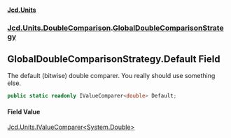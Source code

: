 #### [Jcd.Units](index.md 'index')
### [Jcd.Units.DoubleComparison](Jcd.Units.DoubleComparison.md 'Jcd.Units.DoubleComparison').[GlobalDoubleComparisonStrategy](Jcd.Units.DoubleComparison.GlobalDoubleComparisonStrategy.md 'Jcd.Units.DoubleComparison.GlobalDoubleComparisonStrategy')

## GlobalDoubleComparisonStrategy.Default Field

The default (bitwise) double comparer. You really should use something else.

```csharp
public static readonly IValueComparer<double> Default;
```

#### Field Value
[Jcd.Units.IValueComparer&lt;](Jcd.Units.IValueComparer_T_.md 'Jcd.Units.IValueComparer<T>')[System.Double](https://docs.microsoft.com/en-us/dotnet/api/System.Double 'System.Double')[&gt;](Jcd.Units.IValueComparer_T_.md 'Jcd.Units.IValueComparer<T>')